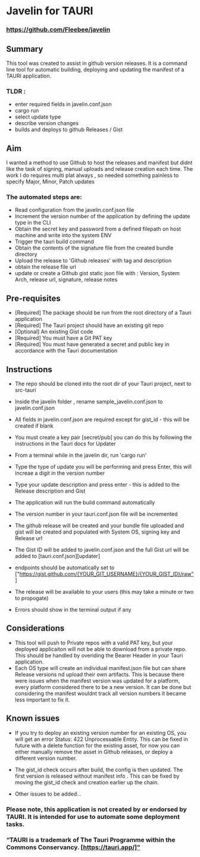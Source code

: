 # Javelin for TAURI

### https://github.com/Fleebee/javelin

## Summary

This tool was created to assist in github version releases.
It is a command line tool for automatic building, deploying and updating the manifest of a TAURI application.

### TLDR :

- enter required fields in javelin.conf.json
- cargo run
- select update type
- describe version changes
- builds and deploys to github Releases / Gist

## Aim

I wanted a method to use Github to host the releases and manifest but didnt like the task of signing, manual uploads and release creation each time.
The work I do requires multi plat always , so needed something painless to specify Major, Minor, Patch updates

### The automated steps are:

- Read configuration from the javelin.conf.json file
- Increment the version number of the application by defining the update type in the CLI
- Obtain the secret key and password from a defined filepath on host machine and write into the system ENV
- Trigger the tauri build command
- Obtain the contents of the signature file from the created bundle directory
- Upload the release to 'Github releases' with tag and description
- obtain the release file url
- update or create a Github gist static json file with : Version, System Arch, release url, signature, release notes

## Pre-requisites

- [Required] The package should be run from the root directory of a Tauri application
- [Required] The Tauri project should have an existing git repo
- [Optional] An existing Gist code
- [Required] You must have a Git PAT key
- [Required] You must have generated a secret and public key in accordance with the Tauri documentation

## Instructions

- The repo should be cloned into the root dir of your Tauri project, next to src-tauri
- Inside the javelin folder , rename sample_javelin.conf.json to javelin.conf.json
- All fields in javelin.conf.json are required except for gist_id - this will be created if blank
- You must create a key pair [secret/pub] you can do this by following the instructions in the Tauri docs for Updater
- From a terminal while in the javelin dir, run 'cargo run'
- Type the type of update you will be performing and press Enter, this will increae a digit in the version number
- Type your update description and press enter - this is added to the Release description and Gist

- The application will run the build command automatically
- The version number in your tauri.conf.json file will be incremented
- The github release will be created and your bundle file uploaded and gist will be created and populated with System OS, signing key and Release url
- The Gist ID will be added to javelin.conf.json and the full Gist url will be added to [tauri.conf.json][updater]
- endpoints should be automatically set to ["https://gist.github.com/{YOUR_GIT_USERNAME}/{YOUR_GIST_ID}/raw"]
- The release will be available to your users (this may take a minute or two to propogate)
- Errors should show in the terminal output if any

## Considerations

- This tool will push to Private repos with a valid PAT key, but your deployed applicaiton will not be able to download from a private repo. This should be handled by overiding the Bearer Header in your Tauri application.
- Each OS type will create an individual manifest.json file but can share Release versions nd upload their own artifacts. This is because there were issues when the manifest version was updated for a platform, every platform considered there to be a new version. It can be done but considering the manifest wouldnt track all version numbers it became less important to fix it.

## Known issues

- If you try to deploy an existing version number for an existing OS, you will get an error Status: 422 Unprocessable Entity. This can be fixed in future with a delete function for the existing asset, for now you can either manually remove the asset in Github releases, or deploy a different version number.
- The gist_id check occurs after build, the config is then updated. The first version is released without manifest info . This can be fixed by moving the gist_id check and creation earlier up the chain.

- Other issues to be added...

### Please note, this application is not created by or endorsed by TAURI. It is intended for use to automate some deployment tasks.

### “TAURI is a trademark of The Tauri Programme within the Commons Conservancy. [https://tauri.app/]”
